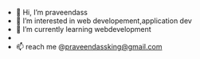 - 👋 Hi, I’m praveendass
- 👀 I’m interested in web developement,application dev
- 🌱 I’m currently learning webdevelopment
- 
- 📫  reach me @praveendassking@gmail.com

<!---
SoulReaper496/SoulReaper496 is a ✨ special ✨ repository because its `README.md` (this file) appears on your GitHub profile.
You can click the Preview link to take a look at your changes.
--->
